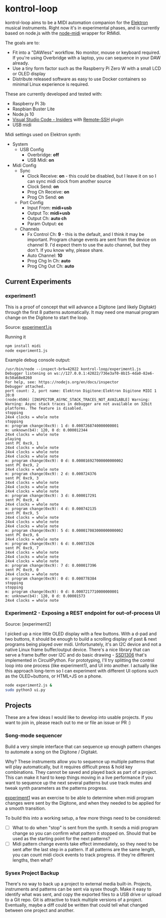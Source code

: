 # kontrol-loop

kontrol-loop aims to be a MIDI automation companion for the [Elektron] musical instruments. Right now it's in experimental phases, and is currently based on node.js with the [node-midi] wrapper for RtMidi. 


The goals are to:

- Fit into a "DAWless" workflow. No monitor, mouse or keyboard required. If you're using Overbridge with a laptop, you can sequence in your DAW already.
- Use a tiny form factor such as the Raspberry Pi Zero W with a small LCD or OLED display
- Distribute released software as easy to use Docker containers so minimal Linux experience is required.


These are currently developed and tested with:

- Raspberry Pi 3b
- Raspbian Buster Lite
- Node.js 10
- [Visual Studio Code - Insiders] with [Remote-SSH] plugin
- USB midi

Midi settings used on Elektron synth:

- System
  - USB Config
    - Overbridge: **off**
    - USB Midi: **on**
- Midi Config
  - Sync
    - Clock Receive: **on** - this could be disabled, but I leave it on so I can sync midi clock from another source
    - Clock Send: **on**
    - Prog Ch Receive: **on**
    - Prog Ch Send: **on**
  - Port Config
    - Input From: **midi+usb**
    - Output To: **midi+usb**
    - Output Ch: **auto ch**
    - Param Output: **cc**
  - Channels
    - Fx Control Ch: **9** - this is the default, and I think it may be important. Program change events are sent from the device on channel 9. I'd expect them to use the auto channel, but they don't. If you know why, please share.
    - Auto Channel: **10**
    - Prog Chg In Ch: **auto**
    - Prog Chg Out Ch: **auto**

## Current Experiments

### experiment1

This is a proof of concept that will advance a Digitone (and likely Digitakt) through the first 8 patterns automatically. It may need one manual program change on the Digitone to start the loop.

Source: [experiment1.js]

Running it

```sh
npm install midi
node experiment1.js
```

Example debug console output:

```none
/usr/bin/node --inspect-brk=42022 kontrol-loop/experiment1.js
Debugger listening on ws://127.0.0.1:42022/736e3af0-8b15-4da0-82e6-8c50a68e8260
For help, see: https://nodejs.org/en/docs/inspector
Debugger attached.
port count: 2, port name: Elektron Digitone:Elektron Digitone MIDI 1 20:0
(node:4506) [INSPECTOR_ASYNC_STACK_TRACES_NOT_AVAILABLE] Warning: Warning: Async stack traces in debugger are not available on 32bit platforms. The feature is disabled.
stopping
24x4 clocks = whole note
stopping
m: program change(0xc9): 1 d: 0.0007268740000000001
m: unknown(b4): 120, 0 d: 0.000012344
24x4 clocks = whole note
playing
sent PC 0xc9, 1
24x4 clocks = whole note
24x4 clocks = whole note
24x4 clocks = whole note
m: program change(0xc9): 0 d: 0.000016927000000000002
sent PC 0xc9, 2
24x4 clocks = whole note
m: program change(0xc9): 2 d: 0.000724376
sent PC 0xc9, 3
24x4 clocks = whole note
24x4 clocks = whole note
24x4 clocks = whole note
m: program change(0xc9): 3 d: 0.000017291
sent PC 0xc9, 4
24x4 clocks = whole note
m: program change(0xc9): 4 d: 0.000742135
sent PC 0xc9, 5
24x4 clocks = whole note
24x4 clocks = whole note
24x4 clocks = whole note
m: program change(0xc9): 5 d: 0.000017083000000000002
sent PC 0xc9, 6
24x4 clocks = whole note
m: program change(0xc9): 6 d: 0.00071526
sent PC 0xc9, 7
24x4 clocks = whole note
24x4 clocks = whole note
24x4 clocks = whole note
m: program change(0xc9): 7 d: 0.000017396
sent PC 0xc9, 0
24x4 clocks = whole note
m: program change(0xc9): 0 d: 0.000778384
stopping
stopping
m: program change(0xc9): 0 d: 0.0007217710000000001
m: unknown(b4): 120, 0 d: 0.00001573
24x4 clocks = whole note
```


### Experiment2 - Exposing a REST endpoint for out-of-process UI

Source: [experiment2]

I picked up a nice little OLED display with a few buttons. With a d-pad and two buttons, it should be enough to build a scrolling display of past & next programs being played over midi. Unfortunately, it's an I2C device and not a native Linux frame buffer/output device. There's a nice library that can serve a frame buffer over I2C and do basic drawing - [SSD1306](https://github.com/adafruit/Adafruit_CircuitPython_SSD1306) that's implemented in CircuitPython. For prototyping, I'll try splitting the control loop into one process (like experiment1), and UI into another. I actually like this approach long-term so I can experiment with different UI options such as the OLED+buttons, or HTML+JS on a phone.

```bash
node experiment2.js &
sudo python3 ui.py
```

## Projects

These are a few ideas I would like to develop into usable projects. If you want to join in, please reach out to me or file an issue or PR :)

### Song-mode sequencer

Build a very simple interface that can sequence up enough pattern changes to automate a song on the Digitone / Digitakt. 

Why? These instruments allow you to sequence up multiple patterns that will play automatically, but it requires difficult press & hold key combinations. They cannot be saved and played back as part of a project. This can make it hard to keep things moving in a live performance if you want to sequence up the next several patterns but use track mutes and tweak synth parameters as the patterns progress.

[experiment1](#experiment1) was an exercise to be able to determine when midi program changes were sent by the Digitone, and when they needed to be applied for a smooth transition.

To build this into a working setup, a few more things need to be considered:

- [ ] What to do when "stop" is sent from the synth. It sends a midi program change so you can confirm what pattern it stopped on. Should that be used as the starting point for the next patterns?
- [ ] Midi pattern change events take effect immediately, so they need to be sent after the last step in a pattern. If all patterns are the same length, you can count midi clock events to track progress. If they're different lengths, then what?

### Sysex Project Backup

There's no way to back up a project to external media built-in. Projects, instruments and patterns can be sent via sysex though. Make it easy to identify what was sent, and copy the exported files to a USB drive or upload to a Git repo. Git is attractive to track multiple versions of a project. Eventually, maybe a diff could be written that could tell what changed between one project and another.


<!-- references -->

[experiment1.js]: experiment1.js

[Elektron]: https://www.elektron.se/
[node-midi]: https://github.com/justinlatimer/node-midi
[Visual Studio Code - Insiders]: https://code.visualstudio.com/insiders/
[Remote-SSH]: https://marketplace.visualstudio.com/items?itemName=ms-vscode-remote.remote-ssh